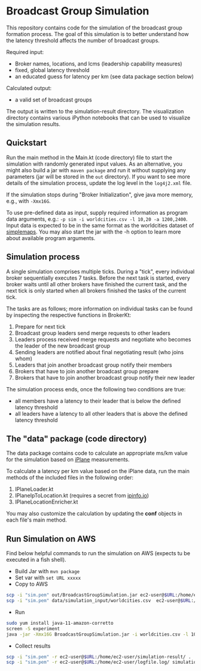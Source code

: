 # Broadcast Group Simulation

This repository contains code for the simulation of the broadcast group formation process.
The goal of this simulation is to better understand how the latency threshold affects the number of broadcast groups.

Required input:
- Broker names, locations, and lcms (leadership capability measures)
- fixed, global latency threshold
- an educated guess for latency per km (see data package section below)

Calculated output:
- a valid set of broadcast groups

The output is written to the simulation-result directory.
The visualization directory contains various iPython notebooks that can be used to visualize the simulation results.

## Quickstart

Run the main method in the Main.kt (code directory) file to start the simulation with randomly generated input values.
As an alternative, you might also build a jar with `maven package` and run it without supplying any parameters (jar will be stored in the `out` directory).
If you want to see more details of the simulation process, update the log level in the `log4j2.xml` file.

If the simulation stops during "Broker Initialization", give java more memory, e.g., with `-Xmx16G`.

To use pre-defined data as input, supply required information as program data arguments, e.g.: `-p sim -i worldcities.csv -l 10,20 -a 1200,2400`.
Input data is expected to be in the same format as the worldcities dataset of [simplemaps](https://simplemaps.com/data/world-cities).
You may also start the jar with the -h option to learn more about available program arguments.

## Simulation process

A single simulation comprises multiple ticks.
During a "tick", every individual broker sequentially executes 7 tasks.
Before the next task is started, every broker waits until all other brokers have finished the current task,
and the next tick is only started when all brokers finished the tasks of the current tick.

The tasks are as follows; more information on individual tasks can be found by inspecting the respective functions in BrokerKt:
1. Prepare for next tick
2. Broadcast group leaders send merge requests to other leaders
3. Leaders process received merge requests and negotiate who becomes the leader of the new broadcast group
4. Sending leaders are notified about final negotiating result (who joins whom)
5. Leaders that join another broadcast group notify their members
6. Brokers that have to join another broadcast group prepare
7. Brokers that have to join another broadcast group notify their new leader

The simulation process ends, once the following two conditions are true:
- all members have a latency to their leader that is below the defined latency threshold
- all leaders have a latency to all other leaders that is above the defined latency threshold

## The "data" package (code directory)

The data package contains code to calculate an appropriate ms/km value for the simulation based on [iPlane](https://web.eecs.umich.edu/~harshavm/iplane/) measurements.

To calculate a latency per km value based on the iPlane data, run the main methods of the included files in the
 following order:
1. IPlaneLoader.kt
2. IPlaneIpToLocation.kt (requires a secret from [ipinfo.io](https://ipinfo.io/))
3. IPlaneLocationEnricher.kt

You may also customize the calculation by updating the **conf** objects in each file's main method.

## Run Simulation on AWS

Find below helpful commands to run the simulation on AWS (expects tu be executed in a fish shell).
- Build Jar with `mvn package`
- Set var with `set URL xxxxx`
- Copy to AWS
```bash
scp -i "sim.pem" out/BroadcastGroupSimulation.jar ec2-user@$URL:/home/ec2-user/
scp -i "sim.pem" data/simulation_input/worldcities.csv  ec2-user@$URL:/home/ec2-user/
```
- Run
```bash
sudo yum install java-11-amazon-corretto
screen -S experiment
java -jar -Xmx16G BroadcastGroupSimulation.jar -i worldcities.csv -l 10,20,30,40,50,60,70,80,90,100,150,200,250,300,350,400 -p sim -a 1200,2400,3600,4800,6000,7200,8400,9600,10800,12000
```
- Collect results
```bash
scp -i "sim.pem" -r ec2-user@$URL:/home/ec2-user/simulation-result/ .
scp -i "sim.pem" -r ec2-user@$URL:/home/ec2-user/logfile.log/ simulation-result/sim-logfile.log
```
